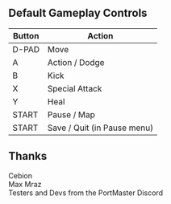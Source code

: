 ## Default Gameplay Controls

| Button | Action |
|--|--|
|D-PAD|Move|
|A|Action / Dodge|
|B|Kick|
|X|Special Attack|
|Y|Heal|
|START|Pause / Map|
|START|Save / Quit (in Pause menu)|

## Thanks
Cebion  
Max Mraz  
Testers and Devs from the PortMaster Discord  




